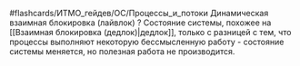 #flashcards/ИТМО_гейдев/ОС/Процессы_и_потоки 
Динамическая взаимная блокировка (лайвлок)
?
Состояние системы, похожее на [[Взаимная блокировка (дедлок)|дедлок]], только с разницей с тем, что процессы выполняют некоторую бессмысленную работу - состояние системы меняется, но полезная работа не производится.